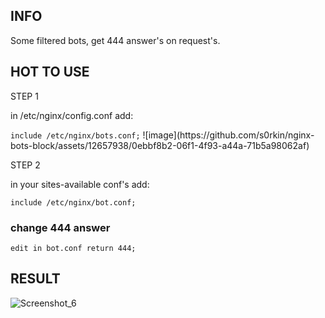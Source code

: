 <h2>INFO</h2>
<p>Some filtered bots, get 444 answer's on request's.</p>

<h2>HOT TO USE</h2>
<p>STEP 1</p>
<p>in /etc/nginx/config.conf add:</p>
<code>include /etc/nginx/bots.conf;</code>
![image](https://github.com/s0rkin/nginx-bots-block/assets/12657938/0ebbf8b2-06f1-4f93-a44a-71b5a98062af)
<p>STEP 2</p>
<p>in your sites-available conf's add:</p>
<code>include /etc/nginx/bot.conf;</code>

<h3>change 444 answer</h3>
<code>edit in bot.conf return 444;</code>

<h2>RESULT</h2>

![Screenshot_6](https://user-images.githubusercontent.com/12657938/218886145-c53c09be-836b-44c2-9642-eb1c0c10f00b.png)
